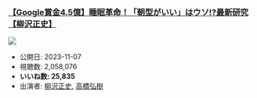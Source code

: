 ### [【Google賞金4.5億】睡眠革命！「朝型がいい」はウソ!?最新研究【柳沢正史】](https://www.youtube.com/watch?v=IWqndzRAJnQ)
[![](https://img.youtube.com/vi/IWqndzRAJnQ/sddefault.jpg)](https://www.youtube.com/watch?v=IWqndzRAJnQ)
-   公開日: 2023-11-07
-   視聴数: 2,058,076
-   **いいね数: 25,835**
-   出演者: [柳沢正史](/rehacq_fan/people/柳沢正史 "wikilink"), [高橋弘樹](/rehacq_fan/people/高橋弘樹 "wikilink")
